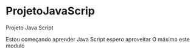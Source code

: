 # ProjetoJavaScrip
Projeto Java Script

Estou começando aprender Java Script espero aproveitar 
O máximo este modulo
